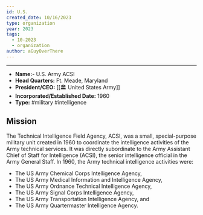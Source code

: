 ```yaml
---
id: U.S.
created_date: 10/16/2023
type: organization
year: 2023
tags:
  - 10-2023
  - organization
author: aGuyOverThere
---
```


----


- **Name:**- U.S. Army ACSI
- **Head Quarters:** Ft. Meade, Maryland
- **President/CEO:** [[🏛️ United States Army]]
- **Incorporated/Established Date:** 1960
- **Type:** #military #intelligence 

## Mission

The Technical Intelligence Field Agency, ACSI, was a small, special-purpose military unit created in 1960 to coordinate the intelligence activities of the Army technical services. It was directly subordinate to the Army Assistant Chief of Staff for Intelligence (ACSI), the senior intelligence official in the Army General Staff. In 1960, the Army technical intelligence activities were:

- The US Army Chemical Corps Intelligence Agency,
- The US Army Medical Information and Intelligence Agency,
- The US Army Ordnance Technical Intelligence Agency,
- The US Army Signal Corps Intelligence Agency,
- The US Army Transportation Intelligence Agency, and
- The US Army Quartermaster Intelligence Agency.
